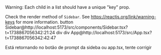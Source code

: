 Warning: Each child in a list should have a unique "key" prop.

Check the render method of `Sidebar`. See https://reactjs.org/link/warning-keys for more information.
button
Sidebar@http://localhost:5173/src/components/Sidebar.tsx?t=1738867056342:21:24
div
div
App@http://localhost:5173/src/App.tsx?t=1738867056342:42:47

Está retornando no botão de prompt da sideba ou app.tsx, tente corrigir